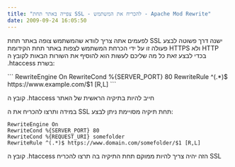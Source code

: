 ```yaml
---
title: "צפייה באתר תחת SSL - להכריח את המשתמש - Apache Mod Rewrite"
date: 2009-09-24 16:05:50
---
```




<p>לפעמים אתה צריך לוודא שהמשתמש צופה באתר תחת SSL
 ישנה דרך פשוטה לבצע פעולה זו על ידי הכרחת המשתמש לצפות באתר תחת הקידומת HTTPS ולא HTTP בכדי לבצע זאת כל מה שליכם לעשות הוא להוסיף את השורות הבאות לקובץ ה .htaccess בשרת:</p>
<!--more-->
```
RewriteEngine On
RewriteCond %{SERVER_PORT} 80
RewriteRule ^(.*)$ https://www.example.com/$1 [R,L]
```

<p>קובץ ה .htaccess חייב להיות בתיקיה הראשית של האתר</p>

<p>במידה ותרצו להכריח את ה SSL תחת תיקיה מסויימת ניתן לבצע:</p>

```
RewriteEngine On
RewriteCond %{SERVER_PORT} 80
RewriteCond %{REQUEST_URI} somefolder
RewriteRule ^(.*)$ https://www.domain.com/somefolder/$1 [R,L]
```

<p>קובץ ה .htaccess הזה יהיה צריך להיות ממוקם תחת התיקיה בה תרצו להכריח SSL</p>


